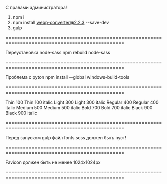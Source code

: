 С правами администратора!

1) npm i
2) npm install webp-converter@2.2.3 --save-dev
3) gulp

===============================================================================================

Переустановка node-sass
npm rebuild node-sass

===============================================================================================

Проблема с pyton
npm install --global windows-build-tools

===============================================================================================

Thin 100
Thin 100 italic
Light 300
Light 300 italic
Regular 400
Regular 400 italic
Medium 500
Medium 500 italic
Bold 700
Bold 700 italic
Black 900
Black 900 italic

===============================================================================================

Перед запуском gulp файл fonts.scss должен быть пуст!

===============================================================================================

Favicon должен быть не менее 1024х1024px

===============================================================================================
